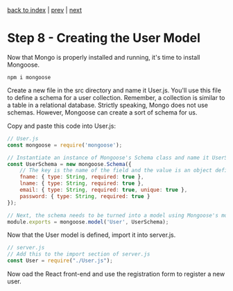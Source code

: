 [back to index](/README.md) | [prev](/docs/7.md) | [next](/docs/.9md)

# Step 8 - Creating the User Model

Now that Mongo is properly installed and running, it's time to install Mongoose.

```
npm i mongoose
```

Create a new file in the src directory and name it User.js. You'll use this file to define a schema for a user collection.  Remember, a collection is similar to a table in a relational database. Strictly speaking, Mongo does not use schemas. However, Mongoose can create a sort of schema for us.

Copy and paste this code into User.js:

```js
// User.js
const mongoose = require('mongoose');

// Instantiate an instance of Mongoose's Schema class and name it UserSchema. The argument passed to Schema defines the fields that appear in each document in the collection. Remember, a document is similar to a record.
const UserSchema = new mongoose.Schema({
    // The key is the name of the field and the value is an object defining the field's properties.
    fname: { type: String, required: true },
    lname: { type: String, required: true },
    email: { type: String, required: true, unique: true },
    password: { type: String, required: true }
});

// Next, the schema needs to be turned into a model using Mongoose's model() method. The model method takes as parameters the name of the model and a schema. The model makes it possible to perform CRUD operations on the collection. You're also exporting this module at the same time.
module.exports = mongoose.model('User', UserSchema);
```

Now that the User model is defined, import it into server.js.

```js
// server.js
// Add this to the import section of server.js
const User = require("./User.js");
```

Now oad the React front-end and use the registration form to register a new user.
